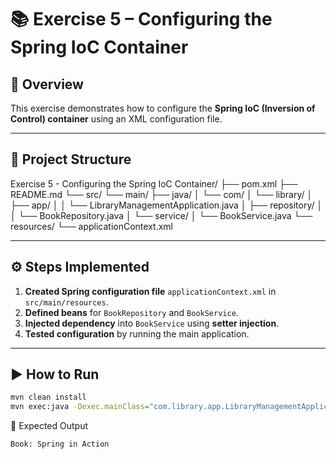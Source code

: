# 📚 Exercise 5 – Configuring the Spring IoC Container

## 📝 Overview
This exercise demonstrates how to configure the **Spring IoC (Inversion of Control) container** using an XML configuration file.

---

## 📂 Project Structure
Exercise 5 - Configuring the Spring IoC Container/
├── pom.xml
├── README.md
└── src/
    └── main/
        ├── java/
        │   └── com/
        │       └── library/
        │           ├── app/
        │           │   └── LibraryManagementApplication.java
        │           ├── repository/
        │           │   └── BookRepository.java
        │           └── service/
        │               └── BookService.java
        └── resources/
            └── applicationContext.xml

---

## ⚙️ Steps Implemented
1. **Created Spring configuration file** `applicationContext.xml` in `src/main/resources`.
2. **Defined beans** for `BookRepository` and `BookService`.
3. **Injected dependency** into `BookService` using **setter injection**.
4. **Tested configuration** by running the main application.

---

## ▶️ How to Run
```bash
mvn clean install
mvn exec:java -Dexec.mainClass="com.library.app.LibraryManagementApplication"
```

📌 Expected Output
```
Book: Spring in Action
```
